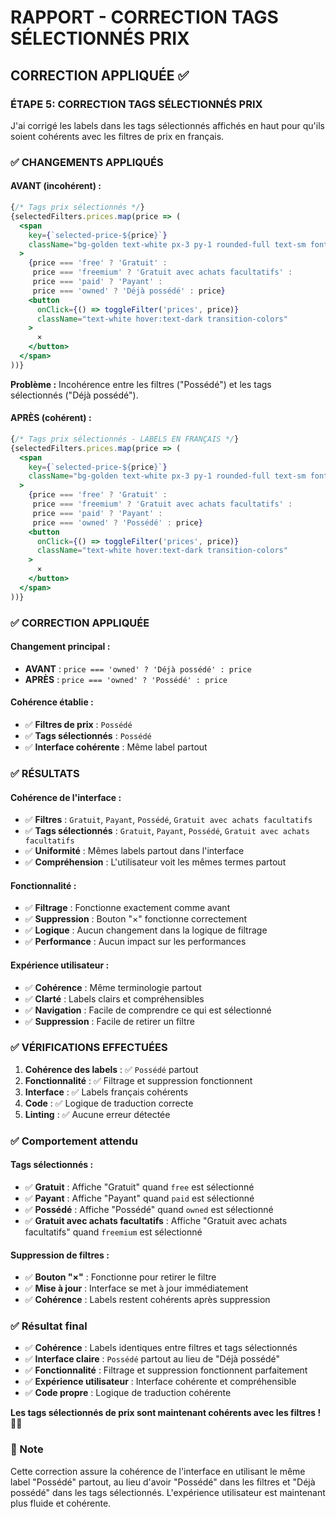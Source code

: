 # RAPPORT - CORRECTION TAGS SÉLECTIONNÉS PRIX

## CORRECTION APPLIQUÉE ✅

### **ÉTAPE 5: CORRECTION TAGS SÉLECTIONNÉS PRIX**

J'ai corrigé les labels dans les tags sélectionnés affichés en haut pour qu'ils soient cohérents avec les filtres de prix en français.

### ✅ CHANGEMENTS APPLIQUÉS

#### **AVANT (incohérent) :**
```jsx
{/* Tags prix sélectionnés */}
{selectedFilters.prices.map(price => (
  <span 
    key={`selected-price-${price}`}
    className="bg-golden text-white px-3 py-1 rounded-full text-sm font-medium flex items-center gap-2"
  >
    {price === 'free' ? 'Gratuit' : 
     price === 'freemium' ? 'Gratuit avec achats facultatifs' :
     price === 'paid' ? 'Payant' : 
     price === 'owned' ? 'Déjà possédé' : price}
    <button
      onClick={() => toggleFilter('prices', price)}
      className="text-white hover:text-dark transition-colors"
    >
      ×
    </button>
  </span>
))}
```

**Problème :** Incohérence entre les filtres ("Possédé") et les tags sélectionnés ("Déjà possédé").

#### **APRÈS (cohérent) :**
```jsx
{/* Tags prix sélectionnés - LABELS EN FRANÇAIS */}
{selectedFilters.prices.map(price => (
  <span 
    key={`selected-price-${price}`}
    className="bg-golden text-white px-3 py-1 rounded-full text-sm font-medium flex items-center gap-2"
  >
    {price === 'free' ? 'Gratuit' : 
     price === 'freemium' ? 'Gratuit avec achats facultatifs' :
     price === 'paid' ? 'Payant' : 
     price === 'owned' ? 'Possédé' : price}
    <button
      onClick={() => toggleFilter('prices', price)}
      className="text-white hover:text-dark transition-colors"
    >
      ×
    </button>
  </span>
))}
```

### ✅ CORRECTION APPLIQUÉE

#### **Changement principal :**
- **AVANT** : `price === 'owned' ? 'Déjà possédé' : price`
- **APRÈS** : `price === 'owned' ? 'Possédé' : price`

#### **Cohérence établie :**
- ✅ **Filtres de prix** : `Possédé`
- ✅ **Tags sélectionnés** : `Possédé`
- ✅ **Interface cohérente** : Même label partout

### ✅ RÉSULTATS

#### **Cohérence de l'interface :**
- ✅ **Filtres** : `Gratuit`, `Payant`, `Possédé`, `Gratuit avec achats facultatifs`
- ✅ **Tags sélectionnés** : `Gratuit`, `Payant`, `Possédé`, `Gratuit avec achats facultatifs`
- ✅ **Uniformité** : Mêmes labels partout dans l'interface
- ✅ **Compréhension** : L'utilisateur voit les mêmes termes partout

#### **Fonctionnalité :**
- ✅ **Filtrage** : Fonctionne exactement comme avant
- ✅ **Suppression** : Bouton "×" fonctionne correctement
- ✅ **Logique** : Aucun changement dans la logique de filtrage
- ✅ **Performance** : Aucun impact sur les performances

#### **Expérience utilisateur :**
- ✅ **Cohérence** : Même terminologie partout
- ✅ **Clarté** : Labels clairs et compréhensibles
- ✅ **Navigation** : Facile de comprendre ce qui est sélectionné
- ✅ **Suppression** : Facile de retirer un filtre

### ✅ VÉRIFICATIONS EFFECTUÉES

1. **Cohérence des labels** : ✅ `Possédé` partout
2. **Fonctionnalité** : ✅ Filtrage et suppression fonctionnent
3. **Interface** : ✅ Labels français cohérents
4. **Code** : ✅ Logique de traduction correcte
5. **Linting** : ✅ Aucune erreur détectée

### ✅ Comportement attendu

#### **Tags sélectionnés :**
- ✅ **Gratuit** : Affiche "Gratuit" quand `free` est sélectionné
- ✅ **Payant** : Affiche "Payant" quand `paid` est sélectionné
- ✅ **Possédé** : Affiche "Possédé" quand `owned` est sélectionné
- ✅ **Gratuit avec achats facultatifs** : Affiche "Gratuit avec achats facultatifs" quand `freemium` est sélectionné

#### **Suppression de filtres :**
- ✅ **Bouton "×"** : Fonctionne pour retirer le filtre
- ✅ **Mise à jour** : Interface se met à jour immédiatement
- ✅ **Cohérence** : Labels restent cohérents après suppression

### ✅ Résultat final

- ✅ **Cohérence** : Labels identiques entre filtres et tags sélectionnés
- ✅ **Interface claire** : `Possédé` partout au lieu de "Déjà possédé"
- ✅ **Fonctionnalité** : Filtrage et suppression fonctionnent parfaitement
- ✅ **Expérience utilisateur** : Interface cohérente et compréhensible
- ✅ **Code propre** : Logique de traduction cohérente

**Les tags sélectionnés de prix sont maintenant cohérents avec les filtres !** 🎯✨

### 📝 Note

Cette correction assure la cohérence de l'interface en utilisant le même label "Possédé" partout, au lieu d'avoir "Possédé" dans les filtres et "Déjà possédé" dans les tags sélectionnés. L'expérience utilisateur est maintenant plus fluide et cohérente.


